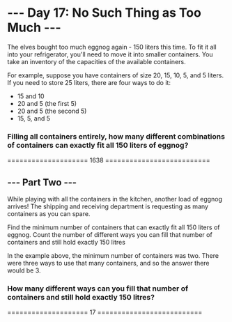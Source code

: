 # --- Day 17: No Such Thing as Too Much ---
The elves bought too much eggnog again - 150 liters this time. To fit it all into your refrigerator, you'll need to move it into smaller containers. You take an inventory of the capacities of the available containers.

For example, suppose you have containers of size 20, 15, 10, 5, and 5 liters. If you need to store 25 liters, there are four ways to do it:

- 15 and 10
- 20 and 5 (the first 5)
- 20 and 5 (the second 5)
- 15, 5, and 5

### Filling all containers entirely, how many different combinations of containers can exactly fit all 150 liters of eggnog?
==================== 1638 ==========================

## --- Part Two ---
While playing with all the containers in the kitchen, another load of eggnog arrives! The shipping and receiving department is requesting as many containers as you can spare.

Find the minimum number of containers that can exactly fit all 150 liters of eggnog. Count the number of different ways you can fill that number of containers and still hold exactly 150 litres

In the example above, the minimum number of containers was two. There were three ways to use that many containers, and so the answer there would be 3.

### How many different ways can you fill that number of containers and still hold exactly 150 litres?
==================== 17 ==========================